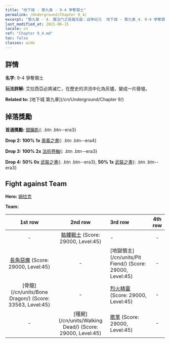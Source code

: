 ```yaml
---
title: "地下城 - 第九章 - 9-4 爭奪領土"
permalink: /Underground/Chapter 9_4/
excerpt: "第九章 - 4. 魔法门之英雄无敌：战争纪元  地下城 - 第九章_4. 9-4 爭奪領土"
last_modified_at: 2021-06-15
locale: cn
ref: "Chapter 9_4.md"
toc: false
classes: wide
---
```


## 詳情

 **名字:** 9-4 爭奪領土

 **玩法詳解:**       艾拉西亞必將滅亡，在歷史的洪流中化為灰燼，變成一片廢墟。

 **Related to:** [地下城 第九章](/cn/Underground/Chapter 9/)

## 掉落獎勵

 **首通獎勵:** [銀鑰匙](/cn/Items/con_693/){: .btn .btn--era3}

 **Drop 2:** **100% 1x** [奧義之書](/cn/Items/mat_39/){: .btn .btn--era4}

 **Drop 3:** **100% 2x** [法術卷軸](/cn/Items/con_694/){: .btn .btn--era3}

 **Drop 4:** **50% 0x** [武裝之書](/cn/Items/mat_32/){: .btn .btn--era3}, **50% 1x** [武裝之書](/cn/Items/mat_32/){: .btn .btn--era3}


## Fight against Team
 **Hero:** [姆拉克](/cn/heroes/Mullich/)

 **Team:**


  | 1st row | 2nd row | 3rd row | 4th row |
  |:----:|:----:|:----|:----:|
  | - | [骷髏戰士](/cn/units/Skeleton/) (Score: 29000, Level:45)  | - | - |
  | [長角惡魔](/cn/units/Demon/) (Score: 29000, Level:45)  | - | [地獄領主](/cn/units/Pit Fiend/) (Score: 29000, Level:45)  | - |
  | [骨龍](/cn/units/Bone Dragon/) (Score: 33563, Level:45)  | - | [烈火精靈](/cn/units/Efreeti/) (Score: 29000, Level:45)  | - |
  | - | [殭屍](/cn/units/Walking Dead/) (Score: 29000, Level:45)  | [歌革](/cn/units/Gog/) (Score: 29000, Level:45)  | - |



